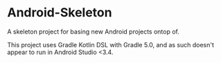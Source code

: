 # Android-Skeleton
A skeleton project for basing new Android projects ontop of.

This project uses Gradle Kotlin DSL with Gradle 5.0, and as such doesn't appear to run in Android Studio <3.4.
